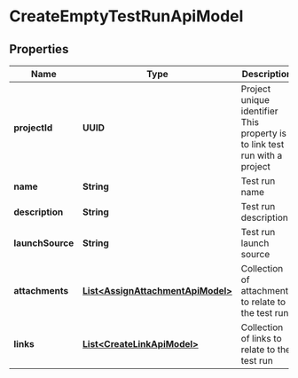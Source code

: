 

# CreateEmptyTestRunApiModel


## Properties

| Name | Type | Description | Notes |
|------------ | ------------- | ------------- | -------------|
|**projectId** | **UUID** | Project unique identifier                This property is to link test run with a project |  |
|**name** | **String** | Test run name |  [optional] |
|**description** | **String** | Test run description |  [optional] |
|**launchSource** | **String** | Test run launch source |  [optional] |
|**attachments** | [**List&lt;AssignAttachmentApiModel&gt;**](AssignAttachmentApiModel.md) | Collection of attachments to relate to the test run |  [optional] |
|**links** | [**List&lt;CreateLinkApiModel&gt;**](CreateLinkApiModel.md) | Collection of links to relate to the test run |  [optional] |



